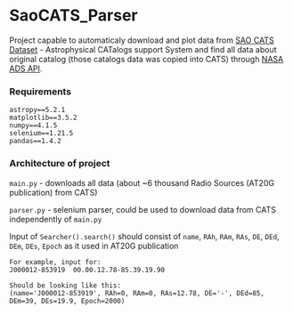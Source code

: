 # SaoCATS_Parser
Project capable to automaticaly download and plot data from [SAO CATS Dataset](https://www.sao.ru/cats/) - Astrophysical CATalogs support System and find all data about original catalog (those catalogs data was copied into CATS) through [NASA ADS API](https://ui.adsabs.harvard.edu/help/api/api-docs.html#get-/search/query).

### Requirements 
```
astropy==5.2.1
matplotlib==3.5.2
numpy==4.1.5
selenium==1.21.5
pandas==1.4.2
```
### Architecture of project 

`main.py` - downloads all data (about ~6 thousand Radio Sources (AT20G publication) from CATS)

`parser.py` - selenium parser, could be used to download data from CATS independently of `main.py`

Input of `Searcher().search()` should consist of
`name`, `RAh`, `RAm`, `RAs`, `DE`, `DEd`, `DEm`, `DEs`, `Epoch` as it used in AT20G publication 
```
For example, input for:
J000012-853919	00.00.12.78-85.39.19.90

Should be looking like this:
(name='J000012-853919', RAh=0, RAm=0, RAs=12.78, DE='-', DEd=85, DEm=39, DEs=19.9, Epoch=2000)
```
